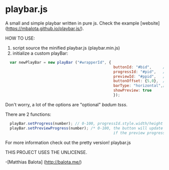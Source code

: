# playbar.js
A small and simple playbar written in pure js. Check the example [website] (https://mbalota.github.io/playbar.js/).

HOW TO USE:

1. script source the minified playbar.js (playbar.min.js)
2. initialize a custom playBar:
```js
  var newPlayBar = new playBar ("#wrapperId", {
                                                buttonId: "#bid",     //default: "#playBarButton"
                                                progressId: "#pid",   //default: "#playBarProgress"
                                                previewId: "#ppid",   //default: "#playBarProgressPreview"
                                                buttonOffset: {5,0},  //x,y IN PX
                                                barType: "horizontal",//can be "vertical"
                                                showPreview: true
                                                });
```
Don't worry, a lot of the options are "optional" *badum tsss*.

There are 2 functions:
```js
  playBar.setProgress(number); // 0-100, progressId.style.width/height & buttonId.style.left/bottom will be set to px
  playBar.setPreviewProgress(number); /* 0-100, the button will update its position, 
                                                if the preview progress isn't equal to progress nor 0 */
```

For more information check out the pretty version! playbar.js
  
THIS PROJECT USES THE UNLICENSE.

-[Matthias Balota] (http://balota.me/)
